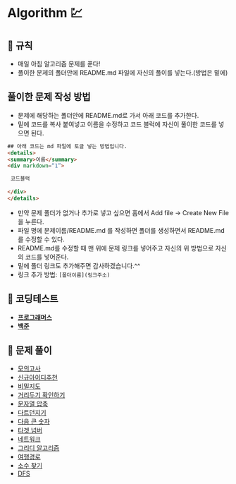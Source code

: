 # Algorithm 💹

## 🎲  규칙

- 매일 아침 알고리즘 문제를 푼다!
- 풀이한 문제의 폴더안에 README.md 파일에 자신의 풀이를 넣는다.(방법은 밑에)

## 풀이한 문제 작성 방법

- 문제에 해당하는 폴더안에 README.md로 가서 아래 코드를 추가한다.
- 밑에 코드를 복사 붙여넣고 이름을 수정하고 코드 블럭에 자신이 풀이한 코드를 넣으면 된다.
```html
## 아래 코드는 md 파일에 토글 넣는 방법입니다.
<details>
<summary>이름</summary>
<div markdown=“1”>

 코드블럭 
  
</div>
</details>
```

- 만약 문제 폴더가 없거나 추가로 넣고 싶으면 홈에서 Add file -> Create New File 을 누른다.
- 파일 명에 문제이름/README.md 를 작성하면 폴더를 생성하면서 README.md를 수정할 수 있다.
- README.md를 수정할 때 맨 위에 문제 링크를 넣어주고 자신의 위 방법으로 자신의 코드를 넣어준다.
- 밑에 폴더 링크도 추가해주면 감사하겠습니다.^^
- 링크 추가 방법: `[폴더이름](링크주소)`

## 🔗 코딩테스트
- **[프로그래머스](https://programmers.co.kr/learn/challenges)**
- **[백준](https://www.acmicpc.net/)**

## 💬 문제 풀이
- [모의고사](https://github.com/knotted-developers/Algorithm/tree/main/모의고사)
- [신규아이디추천](https://github.com/knotted-developers/Algorithm/tree/main/신규아이디추천)
- [비밀지도](https://github.com/knotted-developers/Algorithm/tree/main/비밀지도)
- [거리두기 확인하기](https://github.com/knotted-developers/Algorithm/tree/main/거리두기%20확인하기)
- [문자열 압축](https://github.com/knotted-developers/Algorithm/tree/main/문자열%20압축)
- [다트던지기](https://github.com/knotted-developers/Algorithm/blob/main/%EB%8B%A4%ED%8A%B8%EB%8D%98%EC%A7%80%EA%B8%B0/README.md)
- [다음 큰 숫자](https://github.com/knotted-developers/Algorithm/tree/main/%EB%8B%A4%EC%9D%8C%20%ED%81%B0%20%EC%88%AB%EC%9E%90)
- [타겟 넘버](https://github.com/knotted-developers/Algorithm/blob/main/%ED%83%80%EA%B2%9F%20%EB%84%98%EB%B2%84/README.md)
- [네트워크](https://github.com/knotted-developers/Algorithm/tree/main/%EB%84%A4%ED%81%AC%EC%9B%8C%ED%81%AC)
- [그리디 알고리즘](https://github.com/knotted-developers/Algorithm/tree/main/%EA%B7%B8%EB%A6%AC%EB%94%94%20%EC%95%8C%EA%B3%A0%EB%A6%AC%EC%A6%98)
- [여행경로](https://github.com/knotted-developers/Algorithm/tree/main/%EC%97%AC%ED%96%89%EA%B2%BD%EB%A1%9C)
- [소수 찾기](https://github.com/knotted-developers/Algorithm/tree/main/%EC%86%8C%EC%88%98%20%EC%B0%BE%EA%B8%B0)
- [DFS](https://github.com/knotted-developers/Algorithm/tree/main/DFS)

